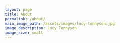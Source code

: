 ```yaml
---
layout: page
title: About
permalink: /about/
main_image_path: /assets/images/lucy-tennyson.jpg
image_description: Lucy Tennyson
image_size: small
---
```

